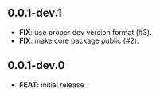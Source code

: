 ## 0.0.1-dev.1

 - **FIX**: use proper dev version format (#3).
 - **FIX**: make core package public (#2).

## 0.0.1-dev.0

 - **FEAT**: initial release
